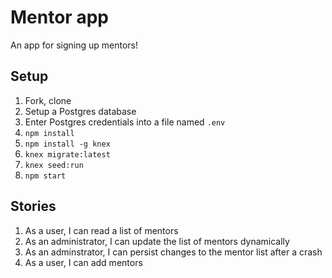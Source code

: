 # Mentor app

An app for signing up mentors!

## Setup

1. Fork, clone
1. Setup a Postgres database
1. Enter Postgres credentials into a file named `.env`
1. `npm install`
1. `npm install -g knex`
1. `knex migrate:latest`
1. `knex seed:run`
1. `npm start`

## Stories

1. As a user, I can read a list of mentors
1. As an administrator, I can update the list of mentors dynamically
1. As an adminstrator, I can persist changes to the mentor list after a crash
1. As a user, I can add mentors
